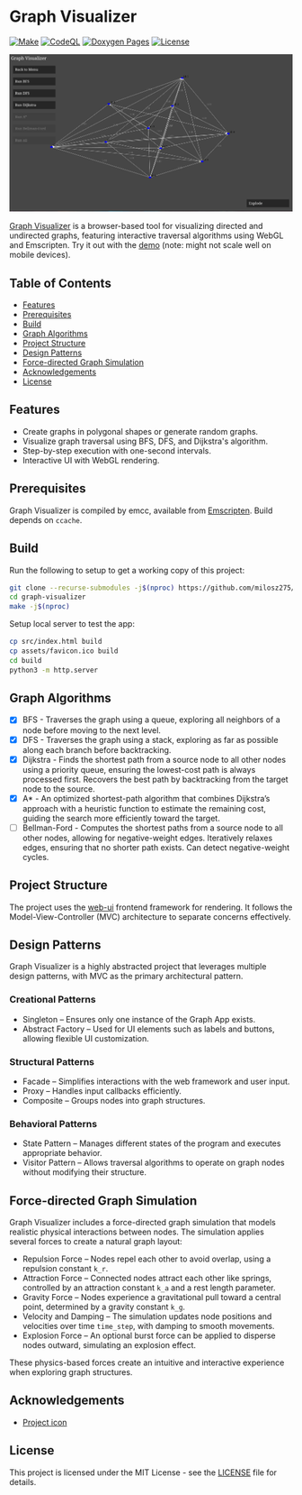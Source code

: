 # Graph Visualizer

[![Make](https://github.com/milosz275/graph-visualizer/actions/workflows/makefile.yml/badge.svg)](https://github.com/milosz275/graph-visualizer/actions/workflows/makefile.yml)
[![CodeQL](https://github.com/milosz275/graph-visualizer/actions/workflows/codeql.yml/badge.svg)](https://github.com/milosz275/graph-visualizer/actions/workflows/codeql.yml)
[![Doxygen Pages](https://github.com/milosz275/graph-visualizer/actions/workflows/doxygen-pages.yml/badge.svg)](https://github.com/milosz275/graph-visualizer/actions/workflows/doxygen-pages.yml)
[![License](https://img.shields.io/github/license/milosz275/graph-visualizer)](/LICENSE)

![Logo](assets/logo.png)

[Graph Visualizer](https://github.com/milosz275/graph-visualizer) is a browser-based tool for visualizing directed and undirected graphs, featuring interactive traversal algorithms using WebGL and Emscripten. Try it out with the [demo](https://milosz275.github.io/graph-visualizer/demo) (note: might not scale well on mobile devices).

## Table of Contents

- [Features](#features)
- [Prerequisites](#prerequisites)
- [Build](#build)
- [Graph Algorithms](#graph-algorithms)
- [Project Structure](#project-structure)
- [Design Patterns](#design-patterns)
- [Force-directed Graph Simulation](#force-directed-graph-simulation)
- [Acknowledgements](#acknowledgements)
- [License](#license)

## Features

- Create graphs in polygonal shapes or generate random graphs.
- Visualize graph traversal using BFS, DFS, and Dijkstra's algorithm.
- Step-by-step execution with one-second intervals.
- Interactive UI with WebGL rendering.

## Prerequisites

Graph Visualizer is compiled by emcc, available from [Emscripten](https://emscripten.org/). Build depends on `ccache`.

## Build

Run the following to setup to get a working copy of this project:

```bash
git clone --recurse-submodules -j$(nproc) https://github.com/milosz275/graph-visualizer
cd graph-visualizer
make -j$(nproc)
```

Setup local server to test the app:

```bash
cp src/index.html build
cp assets/favicon.ico build
cd build
python3 -m http.server
```

## Graph Algorithms

- [x] BFS - Traverses the graph using a queue, exploring all neighbors of a node before moving to the next level.
- [x] DFS - Traverses the graph using a stack, exploring as far as possible along each branch before backtracking.
- [x] Dijkstra - Finds the shortest path from a source node to all other nodes using a priority queue, ensuring the lowest-cost path is always processed first. Recovers the best path by backtracking from the target node to the source.
- [x] A* - An optimized shortest-path algorithm that combines Dijkstra’s approach with a heuristic function to estimate the remaining cost, guiding the search more efficiently toward the target.
- [ ] Bellman-Ford - Computes the shortest paths from a source node to all other nodes, allowing for negative-weight edges. Iteratively relaxes edges, ensuring that no shorter path exists. Can detect negative-weight cycles.

## Project Structure

The project uses the [web-ui](https://github.com/milosz275/web-ui) frontend framework for rendering. It follows the Model-View-Controller (MVC) architecture to separate concerns effectively.

## Design Patterns

Graph Visualizer is a highly abstracted project that leverages multiple design patterns, with MVC as the primary architectural pattern.

### Creational Patterns

- Singleton – Ensures only one instance of the Graph App exists.
- Abstract Factory – Used for UI elements such as labels and buttons, allowing flexible UI customization.

### Structural Patterns

- Facade – Simplifies interactions with the web framework and user input.
- Proxy – Handles input callbacks efficiently.
- Composite – Groups nodes into graph structures.

### Behavioral Patterns

- State Pattern – Manages different states of the program and executes appropriate behavior.
- Visitor Pattern – Allows traversal algorithms to operate on graph nodes without modifying their structure.

## Force-directed Graph Simulation

Graph Visualizer includes a force-directed graph simulation that models realistic physical interactions between nodes. The simulation applies several forces to create a natural graph layout:

- Repulsion Force – Nodes repel each other to avoid overlap, using a repulsion constant `k_r`.
- Attraction Force – Connected nodes attract each other like springs, controlled by an attraction constant `k_a` and a rest length parameter.
- Gravity Force – Nodes experience a gravitational pull toward a central point, determined by a gravity constant `k_g`.
- Velocity and Damping – The simulation updates node positions and velocities over time `time_step`, with damping to smooth movements.
- Explosion Force – An optional burst force can be applied to disperse nodes outward, simulating an explosion effect.

These physics-based forces create an intuitive and interactive experience when exploring graph structures.

## Acknowledgements

- [Project icon](https://www.svgrepo.com/svg/451006/knowledge-graph)

## License

This project is licensed under the MIT License - see the [LICENSE](https://github.com/milosz275/graph-visualizer/blob/main/LICENSE) file for details.
